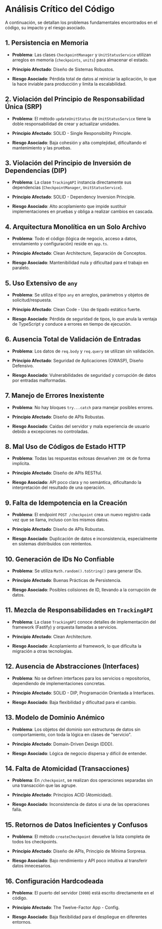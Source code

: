 
# Análisis Crítico del Código

  

A continuación, se detallan los problemas fundamentales encontrados en el código, su impacto y el riesgo asociado.

  

## 1. Persistencia en Memoria

-  **Problema**: Las clases `CheckpointManager` y `UnitStatusService` utilizan arreglos en memoria (`checkpoints`, `units`) para almacenar el estado.

-  **Principio Afectado**: Diseño de Sistemas Robustos.

-  **Riesgo Asociado**: Pérdida total de datos al reiniciar la aplicación, lo que la hace inviable para producción y limita la escalabilidad.

  

## 2. Violación del Principio de Responsabilidad Única (SRP)

-  **Problema**: El método `updateUnitStatus` de `UnitStatusService` tiene la doble responsabilidad de crear y actualizar unidades.

-  **Principio Afectado**: SOLID - Single Responsibility Principle.

-  **Riesgo Asociado**: Baja cohesión y alta complejidad, dificultando el mantenimiento y las pruebas.

  

## 3. Violación del Principio de Inversión de Dependencias (DIP)

-  **Problema**: La clase `TrackingAPI` instancia directamente sus dependencias (`CheckpointManager`, `UnitStatusService`).

-  **Principio Afectado**: SOLID - Dependency Inversion Principle.

-  **Riesgo Asociado**: Alto acoplamiento que impide sustituir implementaciones en pruebas y obliga a realizar cambios en cascada.

  

## 4. Arquitectura Monolítica en un Solo Archivo

-  **Problema**: Todo el código (lógica de negocio, acceso a datos, enrutamiento y configuración) reside en `app.ts`.

-  **Principio Afectado**: Clean Architecture, Separación de Conceptos.

-  **Riesgo Asociado**: Mantenibilidad nula y dificultad para el trabajo en paralelo.

  

## 5. Uso Extensivo de `any`

-  **Problema**: Se utiliza el tipo `any` en arreglos, parámetros y objetos de solicitud/respuesta.

-  **Principio Afectado**: Clean Code - Uso de tipado estático fuerte.

-  **Riesgo Asociado**: Pérdida de seguridad de tipos, lo que anula la ventaja de TypeScript y conduce a errores en tiempo de ejecución.

  

## 6. Ausencia Total de Validación de Entradas

-  **Problema**: Los datos de `req.body` y `req.query` se utilizan sin validación.

-  **Principio Afectado**: Seguridad de Aplicaciones (OWASP), Diseño Defensivo.

-  **Riesgo Asociado**: Vulnerabilidades de seguridad y corrupción de datos por entradas malformadas.

  

## 7. Manejo de Errores Inexistente

-  **Problema**: No hay bloques `try...catch` para manejar posibles errores.

-  **Principio Afectado**: Diseño de APIs Robustas.

-  **Riesgo Asociado**: Caídas del servidor y mala experiencia de usuario debido a excepciones no controladas.

  

## 8. Mal Uso de Códigos de Estado HTTP

-  **Problema**: Todas las respuestas exitosas devuelven `200 OK` de forma implícita.

-  **Principio Afectado**: Diseño de APIs RESTful.

-  **Riesgo Asociado**: API poco clara y no semántica, dificultando la interpretación del resultado de una operación.

  

## 9. Falta de Idempotencia en la Creación

-  **Problema**: El endpoint `POST /checkpoint` crea un nuevo registro cada vez que se llama, incluso con los mismos datos.

-  **Principio Afectado**: Diseño de APIs Robustas.

-  **Riesgo Asociado**: Duplicación de datos e inconsistencia, especialmente en sistemas distribuidos con reintentos.

  

## 10. Generación de IDs No Confiable

-  **Problema**: Se utiliza `Math.random().toString()` para generar IDs.

-  **Principio Afectado**: Buenas Prácticas de Persistencia.

-  **Riesgo Asociado**: Posibles colisiones de ID, llevando a la corrupción de datos.

  

## 11. Mezcla de Responsabilidades en `TrackingAPI`

-  **Problema**: La clase `TrackingAPI` conoce detalles de implementación del framework (Fastify) y orquesta llamadas a servicios.

-  **Principio Afectado**: Clean Architecture.

-  **Riesgo Asociado**: Acoplamiento al framework, lo que dificulta la migración a otras tecnologías.

  

## 12. Ausencia de Abstracciones (Interfaces)

-  **Problema**: No se definen interfaces para los servicios o repositorios, dependiendo de implementaciones concretas.

-  **Principio Afectado**: SOLID - DIP, Programación Orientada a Interfaces.

-  **Riesgo Asociado**: Baja flexibilidad y dificultad para el cambio.

  

## 13. Modelo de Dominio Anémico

-  **Problema**: Los objetos del dominio son estructuras de datos sin comportamiento, con toda la lógica en clases de "servicio".

-  **Principio Afectado**: Domain-Driven Design (DDD).

-  **Riesgo Asociado**: Lógica de negocio dispersa y difícil de entender.

  

## 14. Falta de Atomicidad (Transacciones)

-  **Problema**: En `/checkpoint`, se realizan dos operaciones separadas sin una transacción que las agrupe.

-  **Principio Afectado**: Principios ACID (Atomicidad).

-  **Riesgo Asociado**: Inconsistencia de datos si una de las operaciones falla.

  

## 15. Retornos de Datos Ineficientes y Confusos

-  **Problema**: El método `createCheckpoint` devuelve la lista completa de todos los checkpoints.

-  **Principio Afectado**: Diseño de APIs, Principio de Mínima Sorpresa.

-  **Riesgo Asociado**: Bajo rendimiento y API poco intuitiva al transferir datos innecesarios.

  

## 16. Configuración Hardcodeada

-  **Problema**: El puerto del servidor (`3000`) está escrito directamente en el código.

-  **Principio Afectado**: The Twelve-Factor App - Config.

-  **Riesgo Asociado**: Baja flexibilidad para el despliegue en diferentes entornos.
